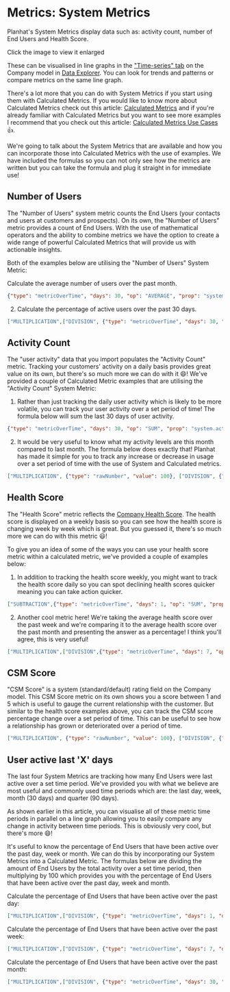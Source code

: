 # Metrics: System Metrics

Planhat's System Metrics display data such as: activity count, number of End Users and Health Score.

Click the image to view it enlarged

These can be visualised in line graphs in the ["Time-series" tab](https://help.planhat.com/en/articles/10037966-data-explorer#h_8e53b87a57) on the Company model in [Data Explorer](https://help.planhat.com/en/articles/10037966-data-explorer). You can look for trends and patterns or compare metrics on the same line graph.

There's a lot more that you can do with System Metrics if you start using them with Calculated Metrics. If you would like to know more about Calculated Metrics check out this article: [Calculated Metrics](https://help.planhat.com/en/articles/9587317-metrics-calculated-metrics) and if you're already familiar with Calculated Metrics but you want to see more examples I recommend that you check out this article: [Calculated Metrics Use Cases](https://help.planhat.com/en/articles/9587189-metrics-calculated-metrics-use-cases) 👍.

We're going to talk about the System Metrics that are available and how you can incorporate those into Calculated Metrics with the use of examples. We have included the formulas so you can not only see how the metrics are written but you can take the formula and plug it straight in for immediate use!

## Number of Users

The "Number of Users" system metric counts the End Users (your contacts and users at customers and prospects). On its own, the "Number of Users" metric provides a count of End Users. With the use of mathematical operators and the ability to combine metrics we have the option to create a wide range of powerful Calculated Metrics that will provide us with actionable insights.

Both of the examples below are utilising the "Number of Users" System Metric:

Calculate the average number of users over the past month.

```json
{"type": "metricOverTime", "days": 30, "op": "AVERAGE", "prop": "system.users_total"}
```

2. Calculate the percentage of active users over the past 30 days.

```json
["MULTIPLICATION",["DIVISION", {"type": "metricOverTime", "days": 30, "op": "LAST", "prop": "system.users_active_last30"},{"type": "metricOverTime", "days": 30, "op": "LAST", "prop": "system.users_total"}],{"type": "rawNumber", "value": 100}]
```

## Activity Count

The "user activity" data that you import populates the "Activity Count" metric. Tracking your customers' activity on a daily basis provides great value on its own, but there's so much more we can do with it 😄! We've provided a couple of Calculated Metric examples that are utilising the "Activity Count" System Metric:

1. Rather than just tracking the daily user activity which is likely to be more volatile, you can track your user activity over a set period of time! The formula below will sum the last 30 days of user activity.

```json
{"type": "metricOverTime", "days": 30, "op": "SUM", "prop": "system.activity_count"}
```

2. It would be very useful to know what my activity levels are this month compared to last month. The formula below does exactly that! Planhat has made it simple for you to track any increase or decrease in usage over a set period of time with the use of System and Calculated metrics.

```json
["MULTIPLICATION", {"type": "rawNumber", "value": 100}, ["DIVISION", {"type": "metricOverTime", "days": 30, "op": "SUM", "prop": "system.activity_count"}, ["SUBTRACTION", {"type": "metricOverTime", "days": 60, "op": "SUM", "prop": "system.activity_count"}, {"type": "metricOverTime", "days": 30, "op": "SUM", "prop": "system.activity_count"}]]]
```

## Health Score

The "Health Score" metric reflects the [Company Health Score](https://help.planhat.com/en/articles/10045917-configuring-health-scores-and-success-units-in-upgraded-planhat#h_2f6b986c63). The health score is displayed on a weekly basis so you can see how the health score is changing week by week which is great. But you guessed it, there's so much more we can do with this metric 😃!

To give you an idea of some of the ways you can use your health score metric within a calculated metric, we've provided a couple of examples below:

1. In addition to tracking the health score weekly, you might want to track the health score daily so you can spot declining health scores quicker meaning you can take action quicker.

```json
["SUBTRACTION",{"type": "metricOverTime", "days": 1, "op": "SUM", "prop": "system.health"},["SUBTRACTION", {"type": "metricOverTime", "days": 2, "op": "SUM", "prop": "system.health"}, {"type": "metricOverTime", "days": 1, "op": "SUM", "prop": "system.health"}]]
```

2. Another cool metric here! We're taking the average health score over the past week and we're comparing it to the average health score over the past month and presenting the answer as a percentage! I think you'll agree, this is very useful!

```json
["MULTIPLICATION",["DIVISION",{"type": "metricOverTime", "days": 7, "op": "AVERAGE", "prop": "system.health"},{"type": "metricOverTime", "days": 28, "op": "AVERAGE", "prop": "system.health"}],{"type": "rawNumber", "value": 100}]
```

## CSM Score

"CSM Score" is a system (standard/default) rating field on the Company model. This CSM Score metric on its own shows you a score between 1 and 5 which is useful to gauge the current relationship with the customer. But similar to the health score examples above, you can track the CSM score percentage change over a set period of time. This can be useful to see how a relationship has grown or deteriorated over a period of time.

```json
["MULTIPLICATION", {"type": "rawNumber", "value": 100}, ["DIVISION", {"type": "metricOverTime", "days": 30, "op": "SUM", "prop": "system.csm_score"},["SUBTRACTION", {"type": "metricOverTime", "days": 60, "op": "SUM", "prop": "system.csm_score"}, {"type": "metricOverTime", "days": 30, "op": "SUM", "prop": "system.csm_score"}]]]
```

## User active last 'X' days

The last four System Metrics are tracking how many End Users were last active over a set time period. We've provided you with what we believe are most useful and commonly used time periods which are: the last day, week, month (30 days) and quarter (90 days).

As shown earlier in this article, you can visualise all of these metric time periods in parallel on a line graph allowing you to easily compare any change in activity between time periods. This is obviously very cool, but there's more 😄!

It's useful to know the percentage of End Users that have been active over the past day, week or month. We can do this by incorporating our System Metrics into a Calculated Metric. The formulas below are dividing the amount of End Users by the total activity over a set time period, then multiplying by 100 which provides you with the percentage of End Users that have been active over the past day, week and month.

Calculate the percentage of End Users that have been active over the past day:

```json
["MULTIPLICATION",["DIVISION", {"type": "metricOverTime", "days": 1, "op": "LAST", "prop": "system.users_active_last1"},{"type": "metricOverTime", "days": 1, "op": "LAST", "prop": "system.users_total"}],{"type": "rawNumber", "value": 100}]
```

Calculate the percentage of End Users that have been active over the past week:

```json
["MULTIPLICATION",["DIVISION", {"type": "metricOverTime", "days": 7, "op": "LAST", "prop": "system.users_active_last7"},{"type": "metricOverTime", "days": 7, "op": "LAST", "prop": "system.users_total"}],{"type": "rawNumber", "value": 100}]
```

Calculate the percentage of End Users that have been active over the past month:

```json
["MULTIPLICATION",["DIVISION", {"type": "metricOverTime", "days": 30, "op": "LAST", "prop": "system.users_active_last30"},{"type": "metricOverTime", "days": 30, "op": "LAST", "prop": "system.users_total"}],{"type": "rawNumber", "value": 100}]
```